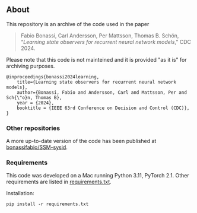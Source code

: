 ## About
This repository is an archive of the code used in the paper 
>  Fabio Bonassi, Carl Andersson, Per Mattsson, Thomas B. Schön, “_Learning state observers for recurrent neural network models_,” CDC 2024.

Please note that this code is not mainteined and it is provided "as it is" for archiving purposes.

```
@inproceedings{bonassi2024learning,  
    title={Learning state observers for recurrent neural network models},
    author={Bonassi, Fabio and Andersson, Carl and Mattsson, Per and Sch{\"o}n, Thomas B},
    year = {2024},
    booktitle = {IEEE 63rd Conference on Decision and Control (CDC)},
}
```

### Other repositories
A more up-to-date version of the code has been published at [bonassifabio/SSM-sysid](https://github.com/bonassifabio/SSM-sysid). 

### Requirements
This code was developed on a Mac running Python 3.11, PyTorch 2.1.
Other requirements are listed in [requirements.txt](./requirements.txt).

Installation:
```
pip install -r requirements.txt
```

